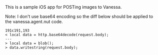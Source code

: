 
This is a sample iOS app for POSTing images to Vanessa.

Note: I don't use base64 encoding so the diff below should be applied to the vanessa.agent.nut code.

    191c191,193
    < local data = http.base64decode(request.body);
    ---
    > local data = blob();
    > data.writestring(request.body);

